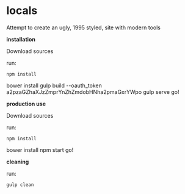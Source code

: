 locals
======

Attempt to create an ugly, 1995 styled, site with modern tools

**installation**

Download sources

run:

	npm install
  bower install
  gulp build --oauth_token a2pzaGZhaXJzZmprYnZhZmdobHNha2pmaGxrYWpo
  gulp serve
go!

**production use**

Download sources

run:

	npm install
  bower install
	npm start
go!

**cleaning**

run:

	gulp clean

